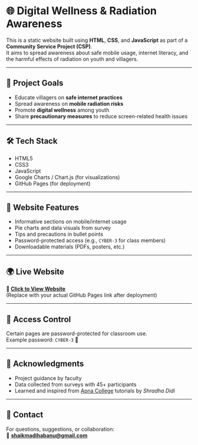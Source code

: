 # 🌐 Digital Wellness & Radiation Awareness

This is a static website built using **HTML**, **CSS**, and **JavaScript** as part of a **Community Service Project (CSP)**.  
It aims to spread awareness about safe mobile usage, internet literacy, and the harmful effects of radiation on youth and villagers.

---

## 📌 Project Goals

- Educate villagers on **safe internet practices**
- Spread awareness on **mobile radiation risks**
- Promote **digital wellness** among youth
- Share **precautionary measures** to reduce screen-related health issues

---

## 🛠️ Tech Stack

- HTML5
- CSS3
- JavaScript
- Google Charts / Chart.js (for visualizations)
- GitHub Pages (for deployment)

---

## 📸 Website Features

- Informative sections on mobile/internet usage
- Pie charts and data visuals from survey
- Tips and precautions in bullet points
- Password-protected access (e.g., `CYBER-3` for class members)
- Downloadable materials (PDFs, posters, etc.)

---

## 🌍 Live Website

**🔗 [Click to View Website](https://shaikmadihabanu.github.io/Digital-Wellness-Radiation-Awareness/)**  
(Replace with your actual GitHub Pages link after deployment)

---

## 🔐 Access Control

Certain pages are password-protected for classroom use.  
Example password: `CYBER-3` 🔑

---

## 🙌 Acknowledgments

- Project guidance by faculty
- Data collected from surveys with 45+ participants
- Learned and inspired from [Apna College](https://apnacollege.in) tutorials by *Shradha Didi*

---

## 📧 Contact

For questions, suggestions, or collaboration:  
📩 **shaikmadihabanu@gmail.com**
